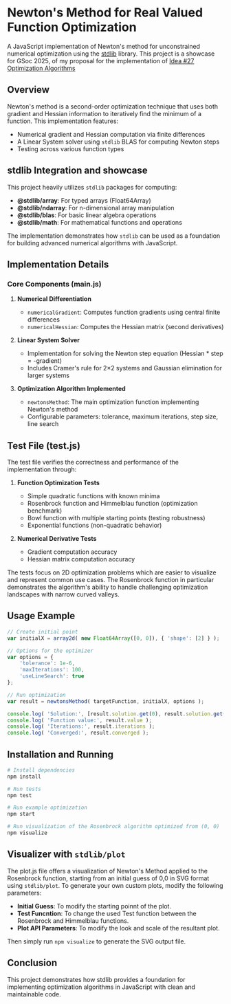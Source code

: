 # Newton's Method for Real Valued Function Optimization

A JavaScript implementation of Newton's method for unconstrained numerical optimization using the [stdlib](https://stdlib.io/) library. This project is a showcase for GSoc 2025, of my proposal for the implementation of [Idea #27 Optimization Algorithms](https://github.com/stdlib-js/google-summer-of-code/issues/27)

## Overview

Newton's method is a second-order optimization technique that uses both gradient and Hessian information to iteratively find the minimum of a function. This implementation features:

- Numerical gradient and Hessian computation via finite differences
- A Linear System solver using `stdlib` BLAS for computing Newton steps
- Testing across various function types

## stdlib Integration and showcase

This project heavily utilizes `stdlib` packages for computing:

- **@stdlib/array**: For typed arrays (Float64Array)
- **@stdlib/ndarray**: For n-dimensional array manipulation
- **@stdlib/blas**: For basic linear algebra operations
- **@stdlib/math**: For mathematical functions and operations

The implementation demonstrates how `stdlib` can be used as a foundation for building advanced numerical algorithms with JavaScript.

## Implementation Details

### Core Components (main.js)

1. **Numerical Differentiation**
   - `numericalGradient`: Computes function gradients using central finite differences
   - `numericalHessian`: Computes the Hessian matrix (second derivatives)

2. **Linear System Solver**
   - Implementation for solving the Newton step equation (Hessian * step = -gradient)
   - Includes Cramer's rule for 2×2 systems and Gaussian elimination for larger systems

3. **Optimization Algorithm Implemented**
   - `newtonsMethod`: The main optimization function implementing Newton's method
   - Configurable parameters: tolerance, maximum iterations, step size, line search

## Test File (test.js)

The test file verifies the correctness and performance of the implementation through:

1. **Function Optimization Tests**
   - Simple quadratic functions with known minima
   - Rosenbrock function and Himmelblau function (optimization benchmark)
   - Bowl function with multiple starting points (testing robustness)
   - Exponential functions (non-quadratic behavior)


2. **Numerical Derivative Tests**
   - Gradient computation accuracy
   - Hessian matrix computation accuracy

The tests focus on 2D optimization problems which are easier to visualize and represent common use cases. The Rosenbrock function in particular demonstrates the algorithm's ability to handle challenging optimization landscapes with narrow curved valleys.

## Usage Example

```javascript
// Create initial point
var initialX = array2d( new Float64Array([0, 0]), { 'shape': [2] } );

// Options for the optimizer
var options = {
    'tolerance': 1e-6,
    'maxIterations': 100,
    'useLineSearch': true
};

// Run optimization
var result = newtonsMethod( targetFunction, initialX, options );

console.log( 'Solution:', [result.solution.get(0), result.solution.get(1)] );
console.log( 'Function value:', result.value );
console.log( 'Iterations:', result.iterations );
console.log( 'Converged:', result.converged );
```

## Installation and Running

```bash
# Install dependencies
npm install

# Run tests
npm test

# Run example optimization
npm start

# Run visualization of the Rosenbrock algorithm optimized from (0, 0)
npm visualize
```

## Visualizer with `stdlib/plot`

The plot.js file offers a visualization of Newton's Method applied to the Rosenbrock function, starting from an initial guess of 0,0 in SVG format using `stdlib/plot`. To generate your own custom plots, modify the following parameters:
- **Initial Guess**: To modify the starting poinnt of the plot.
- **Test Funcntion**: To change the used Test function between the Rosenbrock and Himmelblau functions.
- **Plot API Parameters**: To modify the look and scale of the resultant plot.

Then simply run ```npm visualize``` to generate the SVG output file.

## Conclusion

This project demonstrates how stdlib provides a foundation for implementing optimization algorithms in JavaScript with clean and maintainable code.

